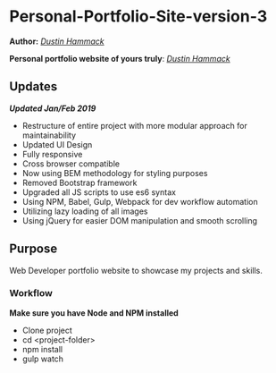# Personal-Portfolio-Site-version-3

__Author:__ *[Dustin Hammack](https://www.dustinhammack.com "Dustin Hammack online portfolio")*

**__Personal portfolio website of yours truly__**:
*[Dustin Hammack](https://www.dustinhammack.com "Dustin Hammack online portfolio")*

## Updates

*__Updated Jan/Feb 2019__*

* Restructure of entire project with more modular approach for maintainability
* Updated UI Design
* Fully responsive
* Cross browser compatible
* Now using BEM methodology for styling purposes
* Removed Bootstrap framework
* Upgraded all JS scripts to use es6 syntax
* Using NPM, Babel, Gulp, Webpack for dev workflow automation
* Utilizing lazy loading of all images
* Using jQuery for easier DOM manipulation and smooth scrolling

## Purpose

Web Developer portfolio website to showcase my projects and skills.

### Workflow

**__Make sure you have Node and NPM installed__**

* Clone project
* cd \<project-folder\>
* npm install
* gulp watch
